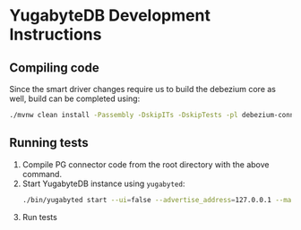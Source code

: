 # YugabyteDB Development Instructions

## Compiling code

Since the smart driver changes require us to build the debezium core as well, build can be completed using:

```bash
./mvnw clean install -Passembly -DskipITs -DskipTests -pl debezium-connector-postgres -am
```

## Running tests

1. Compile PG connector code from the root directory with the above command.
2. Start YugabyteDB instance using `yugabyted`:
   ```bash
   ./bin/yugabyted start --ui=false --advertise_address=127.0.0.1 --master_flags="ysql_cdc_active_replication_slot_window_ms=0" --tserver_flags="allowed_preview_flags_csv={cdcsdk_enable_dynamic_table_support},cdcsdk_enable_dynamic_table_support=true,cdcsdk_publication_list_refresh_interval_secs=3,ysql_cdc_active_replication_slot_window_ms=0,ysql_sequence_cache_method=server"
   ```
3. Run tests 
